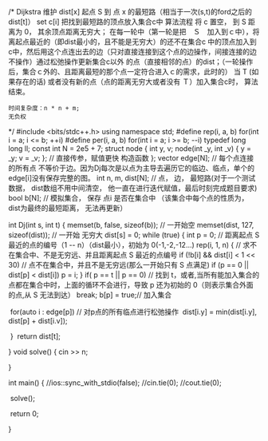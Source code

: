 /* Dijkstra
维护
	dist[x] 起点 S 到 点 x 的最短路（相当于一次(s,t)的ford之后的 dist[t]）
	set c[i] 把找到最短路的顶点放入集合c中
算法流程
	将 c 置空， 到 S 距离为 0， 其余顶点距离无穷大；
	在每一轮中（第一轮是把　Ｓ　加入到ｃ中），将离起点最近的（即dist最小的，且不能是无穷大）的还不在集合c
		中的顶点加入到c中，然后用这个点连出去的边（只对直接连接到这个点的边操作，间接连接的边不操作）通过松弛操作更新集合c以外
		的点（直接相邻的点）的dist；（一轮操作后，集合ｃ外的、且距离最短的那个点一定符合进入ｃ的需求，此时的）
	当 T (如果存在的话) 或者没有新的点（点的距离无穷大或者没有 Ｔ）加入集合c时， 算法结束。

	时间复杂度：n * n + m;
	无负权
*/
#include <bits/stdc++.h>
using namespace std;
#define rep(i, a, b) for(int i = a; i <= b; ++i)
#define per(i, a, b) for(int i = a; i >= b; --i)
typedef long long ll;
const int N = 2e5 + 7;
struct node {
	int y, v;
	node(int _y, int _v) {
		y = _y;
		v = _v;
	}; // 直接传参，赋值更快 构造函数
};
vector<node> edge[N]; // 每个点连接的所有点 不等价于边。因为Dj每次是以点为主导去遍历它的临边、临点，单个的edge[i]没有保存完整的图。
int n, m, dist[N]; // 点， 边， 最短路(对于一个测试数据， dist数组不用中间清空， 他一直在进行迭代赋值，最后时刻完成题目要求)
bool b[N]; // 模拟集合， 保存 点i 是否在集合中 （该集合中每个点的性质为， dist为最终的最短距离， 无法再更新）

int Dj(int s, int t) {
	memset(b, false, sizeof(b)); // 一开始空
	memset(dist, 127, sizeof(dist)); // 一开始 无穷大
	dist[s] = 0;
	while (true) {
		int p = 0; // 距离起点 S 最近的点的编号（1 -- n）（dist最小），初始为 0(-1,-2,-12...)
		rep(i, 1, n) { // 求不在集合中、不是无穷远、并且距离起点 S 最近的点编号
			if (!b[i] && dist[i] < 1 << 30) // 点不在集合中，并且不是无穷远(那么一开始只有 S 点满足)
				if (p == 0 || dist[p] < dist[i])
					p = i;
		}
		if( p == t || p == 0) // 找到 t，或者,当所有能加入集合的点都在集合中时，上面的循环不会进行，导致 p 还为初始的 0（则表示集合外面的点,从 S 无法到达）
			break;
		b[p] = true;// 加入集合
		

​		for(auto i : edge[p]) // 对p点的所有临点进行松弛操作
​			dist[i.y] = min(dist[i.y], dist[p] + dist[i.v]);

​	}
​	return dist[t];

}
void solve() {
	cin >> n;


}

int main() {
	//ios::sync_with_stdio(false);
	//cin.tie(0);
	//cout.tie(0);

​	solve();

​	return 0;

}